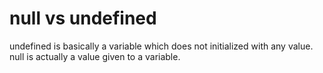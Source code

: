 # null vs undefined

undefined is basically a variable which does not initialized with any value.
null is actually a value given to a variable.
